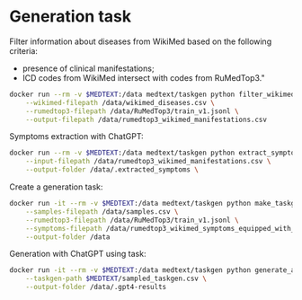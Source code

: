 # Generation task

Filter information about diseases from WikiMed based on the following criteria:

* presence of clinical manifestations;
* ICD codes from WikiMed intersect with codes from RuMedTop3."

```sh
docker run --rm -v $MEDTEXT:/data medtext/taskgen python filter_wikimed.py \
    --wikimed-filepath /data/wikimed_diseases.csv \
    --rumedtop3-filepath /data/RuMedTop3/train_v1.jsonl \
    --output-filepath /data/rumedtop3_wikimed_manifestations.csv
```

Symptoms extraction with ChatGPT:
```sh
docker run --rm -v $MEDTEXT:/data medtext/taskgen python extract_symptoms.py \
    --input-filepath /data/rumedtop3_wikimed_manifestations.csv \
    --output-folder /data/.extracted_symptoms \
```

Create a generation task:

```sh
docker run -it --rm -v $MEDTEXT:/data medtext/taskgen python make_taskgen.py \
    --samples-filepath /data/samples.csv \
    --rumedtop3-filepath /data/RuMedTop3/train_v1.jsonl \
    --symptoms-filepath /data/rumedtop3_wikimed_symptoms_equipped_with_rumedprime.json \
    --output-folder /data
```

Generation with ChatGPT using task:

```sh
docker run -it --rm -v $MEDTEXT:/data medtext/taskgen python generate_anamneses.py \
    --taskgen-path $MEDTEXT/sampled_taskgen.csv \
    --output-folder /data/.gpt4-results
```
